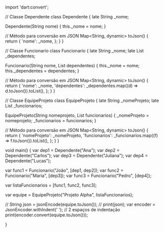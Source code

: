 import 'dart:convert';

// Classe Dependente
class Dependente {
  late String _nome;

  Dependente(String nome) {
    this._nome = nome;
  }

  // Método para conversão em JSON
  Map<String, dynamic> toJson() {
    return {
      'nome': _nome,
    };
  }
}

// Classe Funcionario
class Funcionario {
  late String _nome;
  late List<Dependente> _dependentes;

  Funcionario(String nome, List<Dependente> dependentes) {
    this._nome = nome;
    this._dependentes = dependentes;
  }

  // Método para conversão em JSON
  Map<String, dynamic> toJson() {
    return {
      'nome': _nome,
      'dependentes': _dependentes.map((d) => d.toJson()).toList(),
    };
  }
}

// Classe EquipeProjeto
class EquipeProjeto {
  late String _nomeProjeto;
  late List<Funcionario> _funcionarios;

  EquipeProjeto(String nomeprojeto, List<Funcionario> funcionarios) {
    _nomeProjeto = nomeprojeto;
    _funcionarios = funcionarios;
  }

  // Método para conversão em JSON
  Map<String, dynamic> toJson() {
    return {
      'nomeProjeto': _nomeProjeto,
      'funcionarios': _funcionarios.map((f) => f.toJson()).toList(),
    };
  }
}

void main() {
  var dep1 = Dependente("Ana");
  var dep2 = Dependente("Carlos");
  var dep3 = Dependente("Juliana");
  var dep4 = Dependente("Lucas");

  var func1 = Funcionario("João", [dep1, dep2]);
  var func2 = Funcionario("Maria", [dep3]);
  var func3 = Funcionario("Pedro", [dep4]);

  var listaFuncionarios = [func1, func2, func3];

  var equipe = EquipeProjeto("Projeto Alpha", listaFuncionarios);

 // String json = jsonEncode(equipe.toJson());
 // print(json);
  var encoder = JsonEncoder.withIndent('  '); // 2 espaços de indentação
  print(encoder.convert(equipe.toJson()));

}



